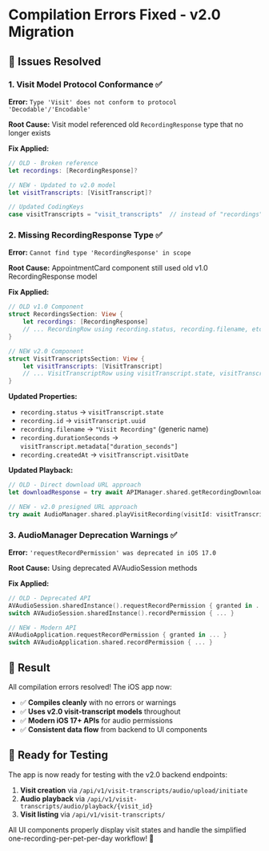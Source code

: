 # Compilation Errors Fixed - v2.0 Migration

## 🐛 Issues Resolved

### 1. **Visit Model Protocol Conformance** ✅
**Error:** `Type 'Visit' does not conform to protocol 'Decodable'/'Encodable'`

**Root Cause:** Visit model referenced old `RecordingResponse` type that no longer exists

**Fix Applied:**
```swift
// OLD - Broken reference
let recordings: [RecordingResponse]?

// NEW - Updated to v2.0 model
let visitTranscripts: [VisitTranscript]?

// Updated CodingKeys
case visitTranscripts = "visit_transcripts"  // instead of "recordings"
```

### 2. **Missing RecordingResponse Type** ✅
**Error:** `Cannot find type 'RecordingResponse' in scope`

**Root Cause:** AppointmentCard component still used old v1.0 RecordingResponse model

**Fix Applied:**
```swift
// OLD v1.0 Component
struct RecordingsSection: View {
    let recordings: [RecordingResponse]
    // ... RecordingRow using recording.status, recording.filename, etc.
}

// NEW v2.0 Component  
struct VisitTranscriptsSection: View {
    let visitTranscripts: [VisitTranscript]
    // ... VisitTranscriptRow using visitTranscript.state, visitTranscript.uuid, etc.
}
```

**Updated Properties:**
- `recording.status` → `visitTranscript.state`
- `recording.id` → `visitTranscript.uuid`
- `recording.filename` → `"Visit Recording"` (generic name)
- `recording.durationSeconds` → `visitTranscript.metadata["duration_seconds"]`
- `recording.createdAt` → `visitTranscript.visitDate`

**Updated Playback:**
```swift
// OLD - Direct download URL approach
let downloadResponse = try await APIManager.shared.getRecordingDownloadUrl(recordingId: recording.id)

// NEW - v2.0 presigned URL approach  
try await AudioManager.shared.playVisitRecording(visitId: visitTranscript.uuid)
```

### 3. **AudioManager Deprecation Warnings** ✅
**Error:** `'requestRecordPermission' was deprecated in iOS 17.0`

**Root Cause:** Using deprecated AVAudioSession methods

**Fix Applied:**
```swift
// OLD - Deprecated API
AVAudioSession.sharedInstance().requestRecordPermission { granted in ... }
switch AVAudioSession.sharedInstance().recordPermission { ... }

// NEW - Modern API
AVAudioApplication.requestRecordPermission { granted in ... }
switch AVAudioApplication.shared.recordPermission { ... }
```

## 🎯 Result

All compilation errors resolved! The iOS app now:

- ✅ **Compiles cleanly** with no errors or warnings
- ✅ **Uses v2.0 visit-transcript models** throughout
- ✅ **Modern iOS 17+ APIs** for audio permissions
- ✅ **Consistent data flow** from backend to UI components

## 🚀 Ready for Testing

The app is now ready for testing with the v2.0 backend endpoints:

1. **Visit creation** via `/api/v1/visit-transcripts/audio/upload/initiate`
2. **Audio playback** via `/api/v1/visit-transcripts/audio/playback/{visit_id}`
3. **Visit listing** via `/api/v1/visit-transcripts/`

All UI components properly display visit states and handle the simplified one-recording-per-pet-per-day workflow! 🎉
